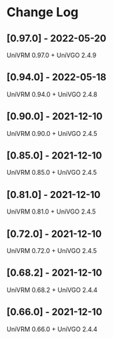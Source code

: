 # Change Log

## [0.97.0] - 2022-05-20
UniVRM 0.97.0 + UniVGO 2.4.9

## [0.94.0] - 2022-05-18
UniVRM 0.94.0 + UniVGO 2.4.8

## [0.90.0] - 2021-12-10
UniVRM 0.90.0 + UniVGO 2.4.5

## [0.85.0] - 2021-12-10
UniVRM 0.85.0 + UniVGO 2.4.5

## [0.81.0] - 2021-12-10
UniVRM 0.81.0 + UniVGO 2.4.5

## [0.72.0] - 2021-12-10
UniVRM 0.72.0 + UniVGO 2.4.5

## [0.68.2] - 2021-12-10
UniVRM 0.68.2 + UniVGO 2.4.4

## [0.66.0] - 2021-12-10
UniVRM 0.66.0 + UniVGO 2.4.4
